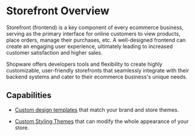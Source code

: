 # Storefront Overview

Storefront (frontend) is a key component of every ecommerce business, serving as the primary interface for online customers to view products, place orders, manage their purchases, etc. A well-designed frontend can create an engaging user experience, ultimately leading to increased customer satisfaction and higher sales.

Shopware offers developers tools and flexibility to create highly customizable, user-friendly storefronts that seamlessly integrate with their backend systems and cater to their ecommerce business's unique needs.

## Capabilities

* [Custom design templates](/docs/guides/plugins/plugins/storefront/customize-templates) that match your brand and store themes. 

* [Custom Styling Themes](/docs/guides/plugins/plugins/storefront/add-custom-styling) that can modify the whole appearance of your store.
